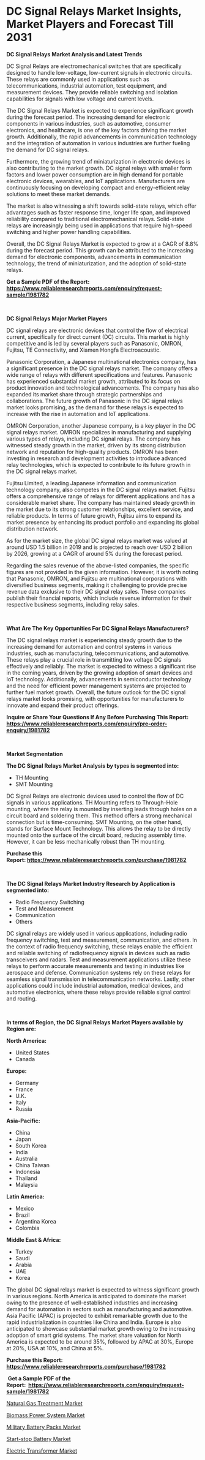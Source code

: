 <p><h1>DC Signal Relays Market Insights, Market Players and Forecast Till 2031</h1></p><p><strong>DC Signal Relays Market Analysis and Latest Trends</strong></p>
<p><p>DC Signal Relays are electromechanical switches that are specifically designed to handle low-voltage, low-current signals in electronic circuits. These relays are commonly used in applications such as telecommunications, industrial automation, test equipment, and measurement devices. They provide reliable switching and isolation capabilities for signals with low voltage and current levels.</p><p>The DC Signal Relays Market is expected to experience significant growth during the forecast period. The increasing demand for electronic components in various industries, such as automotive, consumer electronics, and healthcare, is one of the key factors driving the market growth. Additionally, the rapid advancements in communication technology and the integration of automation in various industries are further fueling the demand for DC signal relays.</p><p>Furthermore, the growing trend of miniaturization in electronic devices is also contributing to the market growth. DC signal relays with smaller form factors and lower power consumption are in high demand for portable electronic devices, wearables, and IoT applications. Manufacturers are continuously focusing on developing compact and energy-efficient relay solutions to meet these market demands.</p><p>The market is also witnessing a shift towards solid-state relays, which offer advantages such as faster response time, longer life span, and improved reliability compared to traditional electromechanical relays. Solid-state relays are increasingly being used in applications that require high-speed switching and higher power handling capabilities.</p><p>Overall, the DC Signal Relays Market is expected to grow at a CAGR of 8.8% during the forecast period. This growth can be attributed to the increasing demand for electronic components, advancements in communication technology, the trend of miniaturization, and the adoption of solid-state relays.</p></p>
<p><strong>Get a Sample PDF of the Report:&nbsp; <a href="https://www.reliableresearchreports.com/enquiry/request-sample/1981782">https://www.reliableresearchreports.com/enquiry/request-sample/1981782</a></strong></p>
<p>&nbsp;</p>
<p><strong>DC Signal Relays Major Market Players</strong></p>
<p><p>DC signal relays are electronic devices that control the flow of electrical current, specifically for direct current (DC) circuits. This market is highly competitive and is led by several players such as Panasonic, OMRON, Fujitsu, TE Connectivity, and Xiamen Hongfa Electroacoustic. </p><p>Panasonic Corporation, a Japanese multinational electronics company, has a significant presence in the DC signal relays market. The company offers a wide range of relays with different specifications and features. Panasonic has experienced substantial market growth, attributed to its focus on product innovation and technological advancements. The company has also expanded its market share through strategic partnerships and collaborations. The future growth of Panasonic in the DC signal relays market looks promising, as the demand for these relays is expected to increase with the rise in automation and IoT applications. </p><p>OMRON Corporation, another Japanese company, is a key player in the DC signal relays market. OMRON specializes in manufacturing and supplying various types of relays, including DC signal relays. The company has witnessed steady growth in the market, driven by its strong distribution network and reputation for high-quality products. OMRON has been investing in research and development activities to introduce advanced relay technologies, which is expected to contribute to its future growth in the DC signal relays market. </p><p>Fujitsu Limited, a leading Japanese information and communication technology company, also competes in the DC signal relays market. Fujitsu offers a comprehensive range of relays for different applications and has a considerable market share. The company has maintained steady growth in the market due to its strong customer relationships, excellent service, and reliable products. In terms of future growth, Fujitsu aims to expand its market presence by enhancing its product portfolio and expanding its global distribution network. </p><p>As for the market size, the global DC signal relays market was valued at around USD 1.5 billion in 2019 and is projected to reach over USD 2 billion by 2026, growing at a CAGR of around 5% during the forecast period. </p><p>Regarding the sales revenue of the above-listed companies, the specific figures are not provided in the given information. However, it is worth noting that Panasonic, OMRON, and Fujitsu are multinational corporations with diversified business segments, making it challenging to provide precise revenue data exclusive to their DC signal relay sales. These companies publish their financial reports, which include revenue information for their respective business segments, including relay sales.</p></p>
<p>&nbsp;</p>
<p><strong>What Are The Key Opportunities For DC Signal Relays Manufacturers?</strong></p>
<p><p>The DC signal relays market is experiencing steady growth due to the increasing demand for automation and control systems in various industries, such as manufacturing, telecommunications, and automotive. These relays play a crucial role in transmitting low voltage DC signals effectively and reliably. The market is expected to witness a significant rise in the coming years, driven by the growing adoption of smart devices and IoT technology. Additionally, advancements in semiconductor technology and the need for efficient power management systems are projected to further fuel market growth. Overall, the future outlook for the DC signal relays market looks promising, with opportunities for manufacturers to innovate and expand their product offerings.</p></p>
<p><strong>Inquire or Share Your Questions If Any Before Purchasing This Report: <a href="https://www.reliableresearchreports.com/enquiry/pre-order-enquiry/1981782">https://www.reliableresearchreports.com/enquiry/pre-order-enquiry/1981782</a></strong></p>
<p>&nbsp;</p>
<p><strong>Market Segmentation</strong></p>
<p><strong>The DC Signal Relays Market Analysis by types is segmented into:</strong></p>
<p><ul><li>TH Mounting</li><li>SMT Mounting</li></ul></p>
<p><p>DC Signal Relays are electronic devices used to control the flow of DC signals in various applications. TH Mounting refers to Through-Hole mounting, where the relay is mounted by inserting leads through holes on a circuit board and soldering them. This method offers a strong mechanical connection but is time-consuming. SMT Mounting, on the other hand, stands for Surface Mount Technology. This allows the relay to be directly mounted onto the surface of the circuit board, reducing assembly time. However, it can be less mechanically robust than TH mounting.</p></p>
<p><strong>Purchase this Report:&nbsp;<a href="https://www.reliableresearchreports.com/purchase/1981782">https://www.reliableresearchreports.com/purchase/1981782</a></strong></p>
<p>&nbsp;</p>
<p><strong>The DC Signal Relays Market Industry Research by Application is segmented into:</strong></p>
<p><ul><li>Radio Frequency Switching</li><li>Test and Measurement</li><li>Communication</li><li>Others</li></ul></p>
<p><p>DC signal relays are widely used in various applications, including radio frequency switching, test and measurement, communication, and others. In the context of radio frequency switching, these relays enable the efficient and reliable switching of radiofrequency signals in devices such as radio transceivers and radars. Test and measurement applications utilize these relays to perform accurate measurements and testing in industries like aerospace and defense. Communication systems rely on these relays for seamless signal transmission in telecommunication networks. Lastly, other applications could include industrial automation, medical devices, and automotive electronics, where these relays provide reliable signal control and routing.</p></p>
<p>&nbsp;</p>
<p><strong>In terms of Region, the DC Signal Relays Market Players available by Region are:</strong></p>
<p>
    <p> <strong> North America: </strong>
        <ul>
            <li>United States</li>
            <li>Canada</li>
        </ul>
        </p> 
    <p> <strong> Europe: </strong>
        <ul>
            <li>Germany</li>
            <li>France</li>
            <li>U.K.</li>
            <li>Italy</li>
            <li>Russia</li>
        </ul>
        </p> 
    <p> <strong> Asia-Pacific: </strong>
        <ul>
            <li>China</li>
            <li>Japan</li>
            <li>South Korea</li>
            <li>India</li>
            <li>Australia</li>
            <li>China Taiwan</li>
            <li>Indonesia</li>
            <li>Thailand</li>
            <li>Malaysia</li>
        </ul>
        </p> 
    <p> <strong> Latin America: </strong>
        <ul>
            <li>Mexico</li>
            <li>Brazil</li>
            <li>Argentina Korea</li>
            <li>Colombia</li>
        </ul>
        </p> 
    <p> <strong> Middle East & Africa: </strong>
        <ul>
            <li>Turkey</li>
            <li>Saudi</li>
            <li>Arabia</li>
            <li>UAE</li>
            <li>Korea</li>
        </ul>
    </p>
    </p>
<p><p>The global DC signal relays market is expected to witness significant growth in various regions. North America is anticipated to dominate the market owing to the presence of well-established industries and increasing demand for automation in sectors such as manufacturing and automotive. Asia Pacific (APAC) is projected to exhibit remarkable growth due to the rapid industrialization in countries like China and India. Europe is also anticipated to showcase substantial market growth owing to the increasing adoption of smart grid systems. The market share valuation for North America is expected to be around 35%, followed by APAC at 30%, Europe at 20%, USA at 10%, and China at 5%.</p></p>
<p><strong>Purchase this Report: <a href="https://www.reliableresearchreports.com/purchase/1981782">https://www.reliableresearchreports.com/purchase/1981782</a></strong></p>
<p>&nbsp;<strong>Get a Sample PDF of the Report:&nbsp;&nbsp;<a href="https://www.reliableresearchreports.com/enquiry/request-sample/1981782">https://www.reliableresearchreports.com/enquiry/request-sample/1981782</a></strong></p>
<p><strong></strong></p>
<p><p><a href="https://github.com/rahu1502/Market-Research-Report-List-2/blob/main/natural-gas-treatment-market.md">Natural Gas Treatment Market</a></p><p><a href="https://github.com/aashishrp/Market-Research-Report-List-1/blob/main/biomass-power-system-market.md">Biomass Power System Market</a></p><p><a href="https://github.com/rahu1506/Market-Research-Report-List-2/blob/main/military-battery-packs-market.md">Military Battery Packs Market</a></p><p><a href="https://github.com/rahu1505/Market-Research-Report-List-2/blob/main/start-stop-battery-market.md">Start-stop Battery Market</a></p><p><a href="https://github.com/aashishrp02/Market-Research-Report-List-1/blob/main/electric-transformer-market.md">Electric Transformer Market</a></p></p>
